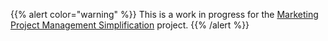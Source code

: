 {{% alert color="warning" %}}
<i class="fas fa-hand-point-right" aria-hidden="true" style="color: rgb(138, 109, 59)
;"></i> This is a work in progress for the [Marketing Project Management Simplification](https://example_company.com/groups/example_company-com/-/epics/403) project.
{{% /alert %}}
